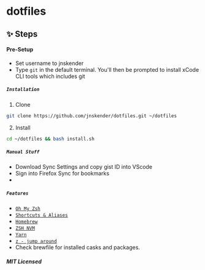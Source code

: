 # dotfiles

## ✨ Steps

#### Pre-Setup
- Set username to jnskender
- Type ````git```` in the default terminal. You'll then be prompted to install xCode CLI tools which includes git

#####  `Installation`
1. Clone
```bash
git clone https://github.com/jnskender/dotfiles.git ~/dotfiles
```
2. Install

```bash
cd ~/dotfiles && bash install.sh
```

#####  `Manual Stuff`
- Download Sync Settings and copy gist ID into VScode
- Sign into Firefox Sync for bookmarks
-
#####  `Features`

- [`Oh My Zsh`](https://github.com/robbyrussell/oh-my-zsh)
- [`Shortcuts & Aliases`](./docs/Aliases.md)
- [`Homebrew`](http://brew.sh/)
- [`ZSH NVM`](https://github.com/lukechilds/zsh-nvm)
- [`Yarn`](https://yarnpkg.com/)
- [`z - jump around`](https://github.com/robbyrussell/oh-my-zsh/tree/master/plugins/z)
- Check brewfile for installed casks and packages.

##### MIT Licensed
